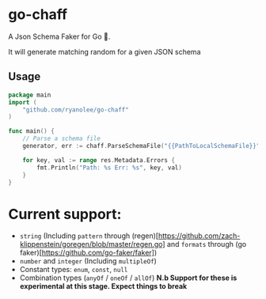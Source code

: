 # go-chaff
A Json Schema Faker for Go 🙈.

It will generate matching random for a given JSON schema

## Usage
```go
package main
import (
    "github.com/ryanolee/go-chaff"
)

func main() {
    // Parse a schema file
    generator, err := chaff.ParseSchemaFile("{{PathToLocalSchemaFile}}", &chaff.ParserOptions{})

    for key, val := range res.Metadata.Errors {
		fmt.Println("Path: %s Err: %s", key, val)
	}
}
```


# Current support:
 * `string` (Including `pattern` through (regen)[https://github.com/zach-klippenstein/goregen/blob/master/regen.go] and `formats` through (go faker)[https://github.com/go-faker/faker])
 * `number` and `integer` (Including `multipleOf`)
 * Constant types: `enum`, `const`, `null`
 * Combination types (`anyOf` / `oneOf` / `allOf`) **N.b Support for these is experimental at this stage. Expect things to break**
 